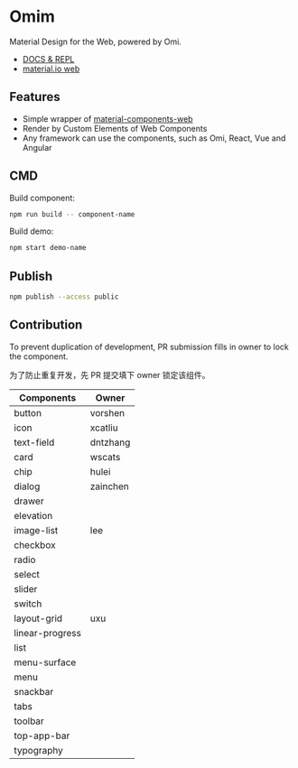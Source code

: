 # Omim

Material Design for the Web, powered by Omi.

* [DOCS & REPL](https://tencent.github.io/omi/packages/omim/docs/build/index.html)
* [material.io web](https://material.io/develop/web/)

## Features

* Simple wrapper of [material-components-web](https://github.com/material-components/material-components-web)
* Render by Custom Elements of Web Components
* Any framework can use the components, such as Omi, React, Vue and Angular 

## CMD

Build component:

```bash
npm run build -- component-name
```

Build demo:

```bash
npm start demo-name
```

## Publish

```bash
npm publish --access public
```

## Contribution

To prevent duplication of development, PR submission fills in owner to lock the component.

为了防止重复开发，先 PR 提交填下 owner 锁定该组件。

| **Components**                         | **Owner**                    |
| ------------------------------- | ----------------------------------- |
| button | vorshen |
| icon | xcatliu |
| text-field | dntzhang |
| card | wscats |
| chip | hulei |
| dialog | zainchen |
| drawer |  |
| elevation |  |
| image-list| lee |
| checkbox|  |
| radio|  |
| select|  |
| slider|  |
| switch|  |
| layout-grid| uxu |
| linear-progress|  |
| list|  |
| menu-surface|  |
| menu| |
| snackbar|  |
| tabs|  |
| toolbar|  |
| top-app-bar|  |
| typography|  |
